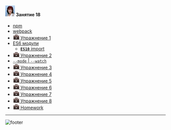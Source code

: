 [footer]: https://github.com/garevna/js-course/raw/master/images/a-level-ico.png?raw=true
[me30]: https://raw.githubusercontent.com/garevna/a-level-js-lessons/master/ico/myPhoto-30.png "Ⓒ Irina Fylyppova ( garevna ) 2019"
[hw-20]: https://raw.githubusercontent.com/garevna/a-level-js-lessons/master/ico/briefcase-20.png

#### ![me30] Занятие 18

* [npm](../md/npm.md)
* [webpack](../md/webpack.md)
* [![hw-20] Упражнение 1](../md/webpack-1.md)
* [ES6 модули](../md/ES6-modules.md)
    * [**`ES10`** import](../md/ES-modules-ES10.md)
* [![hw-20] Упражнение 2](../md/webpack-2.md)
* [`--mode` | `--watch`](../md/webpack-options.md)
* [![hw-20] Упражнение 3](../md/webpack-3.md)
* [![hw-20] Упражнение 4](../md/webpack-4.md)
* [![hw-20] Упражнение 5](../md/webpack-5.md)
* [![hw-20] Упражнение 6](../md/webpack-6.md)
* [![hw-20] Упражнение 7](../md/webpack-7.md)
* [![hw-20] Упражнение 8](../md/webpack-8.md)
* [![hw-20] Homework](../homeworks/hw-18.md)

_________________________________________________________________________

![footer]
